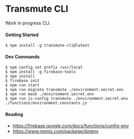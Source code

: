 # Transmute CLI

Work in progress CLI.

#### Getting Started

```
$ npm install -g transmute-cli@latest
```

#### Dev Commands
```
$ npm config set prefix /usr/local
$ npm install -g firebase-tools
$ npm install
$ firebase init
$ npm run start
$ npm run migrate transmute ./environment.secret.env
$ npm run mask ./environment.secret.env
$ npm run js-config transmute ./environment.secret.env ./functions/environment.constants.js
```

#### Reading

- https://firebase.google.com/docs/functions/config-env
- https://www.npmjs.com/package/dotenv